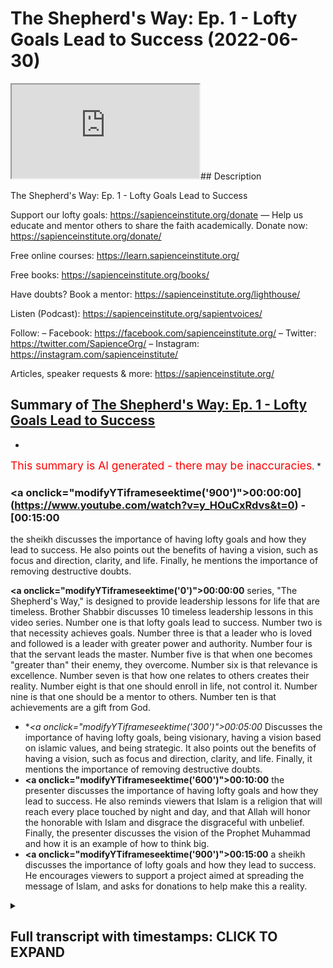 # The Shepherd's Way: Ep. 1 - Lofty Goals Lead to Success (2022-06-30)

<iframe loading='lazy' allow='autoplay' src='https://www.youtube.com/embed/y_HOuCxRdvs'></iframe>## Description

The Shepherd's Way: Ep. 1 - Lofty Goals Lead to Success

Support our lofty goals:
https://sapienceinstitute.org/donate
—
Help us educate and mentor others to share the faith academically.
Donate now: https://sapienceinstitute.org/donate/ 

Free online courses: https://learn.sapienceinstitute.org/

Free books: https://sapienceinstitute.org/books/

Have doubts? Book a mentor: https://sapienceinstitute.org/lighthouse/

Listen (Podcast): https://sapienceinstitute.org/sapientvoices/

Follow:
– Facebook: https://facebook.com/sapienceinstitute.org/ 
– Twitter: https://twitter.com/SapienceOrg/ 
– Instagram: https://instagram.com/sapienceinstitute/ 

Articles, speaker requests & more: https://sapienceinstitute.org/

## Summary of [The Shepherd's Way: Ep. 1 - Lofty Goals Lead to Success](https://www.youtube.com/watch?v=y_HOuCxRdvs)


*

<span style="color:red; font-size:125%">This summary is AI generated - there may be inaccuracies</span>. [](/)*

### <a onclick=\"modifyYTiframeseektime('900')\">00:00:00](https://www.youtube.com/watch?v=y_HOuCxRdvs&t=0) - [00:15:00</a>

 the sheikh discusses the importance of having lofty goals and how they lead to success. He also points out the benefits of having a vision, such as focus and direction, clarity, and life. Finally, he mentions the importance of removing destructive doubts.

**<a onclick=\"modifyYTiframeseektime('0')\">00:00:00</a>**  series, "The Shepherd's Way," is designed to provide leadership lessons for life that are timeless. Brother Shabbir discusses 10 timeless leadership lessons in this video series. Number one is that lofty goals lead to success. Number two is that necessity achieves goals. Number three is that a leader who is loved and followed is a leader with greater power and authority. Number four is that the servant leads the master. Number five is that when one becomes "greater than" their enemy, they overcome. Number six is that relevance is excellence. Number seven is that how one relates to others creates their reality. Number eight is that one should enroll in life, not control it. Number nine is that one should be a mentor to others. Number ten is that achievements are a gift from God.
* **<a onclick=\"modifyYTiframeseektime('300')\">00:05:00</a>* Discusses the importance of having lofty goals, being visionary, having a vision based on islamic values, and being strategic. It also points out the benefits of having a vision, such as focus and direction, clarity, and life. Finally, it mentions the importance of removing destructive doubts.
* **<a onclick=\"modifyYTiframeseektime('600')\">00:10:00</a>**  the presenter discusses the importance of having lofty goals and how they lead to success. He also reminds viewers that Islam is a religion that will reach every place touched by night and day, and that Allah will honor the honorable with Islam and disgrace the disgraceful with unbelief. Finally, the presenter discusses the vision of the Prophet Muhammad and how it is an example of how to think big.
* **<a onclick=\"modifyYTiframeseektime('900')\">00:15:00</a>**  a sheikh discusses the importance of lofty goals and how they lead to success. He encourages viewers to support a project aimed at spreading the message of Islam, and asks for donations to help make this a reality.

<details><summary><h2>Full transcript with timestamps: CLICK TO EXPAND</h2></summary>

<a onclick="modifyYTiframeseektime('16)')">0:00:16 brothers and sisters and friends and<\/a>
<a onclick="modifyYTiframeseektime('18)')">0:00:18 welcome to the sapience institute<\/a>
<a onclick="modifyYTiframeseektime('21)')">0:00:21 vulhija series the shepherd's way<\/a>
<a onclick="modifyYTiframeseektime('25)')">0:00:25 timeless<\/a>
<a onclick="modifyYTiframeseektime('26)')">0:00:26 leadership lessons for life<\/a>
<a onclick="modifyYTiframeseektime('28)')">0:00:28 endower so what is this series all about<\/a>
<a onclick="modifyYTiframeseektime('32)')">0:00:32 brothers and sisters<\/a>
<a onclick="modifyYTiframeseektime('35)')">0:00:35 sapiens institute's vision is<\/a>
<a onclick="modifyYTiframeseektime('38)')">0:00:38 a world that receives the message of<\/a>
<a onclick="modifyYTiframeseektime('40)')">0:00:40 islam<\/a>
<a onclick="modifyYTiframeseektime('41)')">0:00:41 and our strategic focus<\/a>
<a onclick="modifyYTiframeseektime('44)')">0:00:44 is that we<\/a>
<a onclick="modifyYTiframeseektime('46)')">0:00:46 as a team<\/a>
<a onclick="modifyYTiframeseektime('47)')">0:00:47 defend and share islam academically and<\/a>
<a onclick="modifyYTiframeseektime('50)')">0:00:50 intellectually<\/a>
<a onclick="modifyYTiframeseektime('51)')">0:00:51 and we train<\/a>
<a onclick="modifyYTiframeseektime('53)')">0:00:53 and empower and develop others to do so<\/a>
<a onclick="modifyYTiframeseektime('56)')">0:00:56 the same<\/a>
<a onclick="modifyYTiframeseektime('58)')">0:00:58 part of this<\/a>
<a onclick="modifyYTiframeseektime('60)')">0:01:00 is creating leaders<\/a>
<a onclick="modifyYTiframeseektime('63)')">0:01:03 and this is very significant<\/a>
<a onclick="modifyYTiframeseektime('65)')">0:01:05 so we felt<\/a>
<a onclick="modifyYTiframeseektime('67)')">0:01:07 it was of paramount importance<\/a>
<a onclick="modifyYTiframeseektime('69)')">0:01:09 to<\/a>
<a onclick="modifyYTiframeseektime('71)')">0:01:11 empower you<\/a>
<a onclick="modifyYTiframeseektime('72)')">0:01:12 with timeless<\/a>
<a onclick="modifyYTiframeseektime('74)')">0:01:14 leadership<\/a>
<a onclick="modifyYTiframeseektime('75)')">0:01:15 lessons<\/a>
<a onclick="modifyYTiframeseektime('76)')">0:01:16 in order to facilitate your journey to<\/a>
<a onclick="modifyYTiframeseektime('79)')">0:01:19 go out there in the world in order for<\/a>
<a onclick="modifyYTiframeseektime('82)')">0:01:22 the world to receive the message of<\/a>
<a onclick="modifyYTiframeseektime('83)')">0:01:23 islam and for you to become<\/a>
<a onclick="modifyYTiframeseektime('87)')">0:01:27 a leader so you can share and defend<\/a>
<a onclick="modifyYTiframeseektime('89)')">0:01:29 islam academically and intellectually<\/a>
<a onclick="modifyYTiframeseektime('94)')">0:01:34 and brothers and sisters<\/a>
<a onclick="modifyYTiframeseektime('97)')">0:01:37 it is extremely important for us to have<\/a>
<a onclick="modifyYTiframeseektime('101)')">0:01:41 these lessons not only<\/a>
<a onclick="modifyYTiframeseektime('104)')">0:01:44 in our tower life in sharing and<\/a>
<a onclick="modifyYTiframeseektime('106)')">0:01:46 defending islam academically and<\/a>
<a onclick="modifyYTiframeseektime('108)')">0:01:48 intellectually but also in our private<\/a>
<a onclick="modifyYTiframeseektime('111)')">0:01:51 lives too<\/a>
<a onclick="modifyYTiframeseektime('113)')">0:01:53 if i were to summarize<\/a>
<a onclick="modifyYTiframeseektime('114)')">0:01:54 the whole series<\/a>
<a onclick="modifyYTiframeseektime('116)')">0:01:56 i will define it in the following way<\/a>
<a onclick="modifyYTiframeseektime('120)')">0:02:00 be principled<\/a>
<a onclick="modifyYTiframeseektime('122)')">0:02:02 if you had a choice<\/a>
<a onclick="modifyYTiframeseektime('124)')">0:02:04 between power<\/a>
<a onclick="modifyYTiframeseektime('126)')">0:02:06 authority and principles<\/a>
<a onclick="modifyYTiframeseektime('129)')">0:02:09 and you chose power and authority over<\/a>
<a onclick="modifyYTiframeseektime('132)')">0:02:12 principles<\/a>
<a onclick="modifyYTiframeseektime('134)')">0:02:14 your power<\/a>
<a onclick="modifyYTiframeseektime('136)')">0:02:16 will become your weakness<\/a>
<a onclick="modifyYTiframeseektime('138)')">0:02:18 and if you chose principles<\/a>
<a onclick="modifyYTiframeseektime('141)')">0:02:21 over power<\/a>
<a onclick="modifyYTiframeseektime('143)')">0:02:23 your principles will become your<\/a>
<a onclick="modifyYTiframeseektime('145)')">0:02:25 strength<\/a>
<a onclick="modifyYTiframeseektime('146)')">0:02:26 allah subhanahu wa'ta'ala says in<\/a>
<a onclick="modifyYTiframeseektime('148)')">0:02:28 chapter 11 verse 49<\/a>
<a onclick="modifyYTiframeseektime('150)')">0:02:30 so be patient<\/a>
<a onclick="modifyYTiframeseektime('152)')">0:02:32 surely the ultimate outcome belongs only<\/a>
<a onclick="modifyYTiframeseektime('155)')">0:02:35 to the righteous<\/a>
<a onclick="modifyYTiframeseektime('157)')">0:02:37 brothers and sisters<\/a>
<a onclick="modifyYTiframeseektime('158)')">0:02:38 these timeless lessons<\/a>
<a onclick="modifyYTiframeseektime('161)')">0:02:41 can be derived from my own experience<\/a>
<a onclick="modifyYTiframeseektime('164)')">0:02:44 many of you may not know<\/a>
<a onclick="modifyYTiframeseektime('166)')">0:02:46 but i was the ceo of i era from april<\/a>
<a onclick="modifyYTiframeseektime('172)')">0:02:52 2017 to around february<\/a>
<a onclick="modifyYTiframeseektime('175)')">0:02:55 2020<\/a>
<a onclick="modifyYTiframeseektime('177)')">0:02:57 and alhamdulillah<\/a>
<a onclick="modifyYTiframeseektime('178)')">0:02:58 by the will and mercy and grace of allah<\/a>
<a onclick="modifyYTiframeseektime('181)')">0:03:01 subhanahu wa ta'ala we increased<\/a>
<a onclick="modifyYTiframeseektime('186)')">0:03:06 international operations by over a<\/a>
<a onclick="modifyYTiframeseektime('188)')">0:03:08 thousand percent<\/a>
<a onclick="modifyYTiframeseektime('189)')">0:03:09 and we increased our funding by over 500<\/a>
<a onclick="modifyYTiframeseektime('193)')">0:03:13 percent<\/a>
<a onclick="modifyYTiframeseektime('194)')">0:03:14 in may 2020 i was given the mandate to<\/a>
<a onclick="modifyYTiframeseektime('199)')">0:03:19 lead and set up sapience institute<\/a>
<a onclick="modifyYTiframeseektime('202)')">0:03:22 and this involved developing its vision<\/a>
<a onclick="modifyYTiframeseektime('205)')">0:03:25 and implementing its strategy<\/a>
<a onclick="modifyYTiframeseektime('209)')">0:03:29 and i've realized brothers and sisters<\/a>
<a onclick="modifyYTiframeseektime('212)')">0:03:32 that these lessons<\/a>
<a onclick="modifyYTiframeseektime('214)')">0:03:34 and the principles that you can derive<\/a>
<a onclick="modifyYTiframeseektime('216)')">0:03:36 from these lessons are timeless and much<\/a>
<a onclick="modifyYTiframeseektime('219)')">0:03:39 needed so brothers and sisters in this<\/a>
<a onclick="modifyYTiframeseektime('222)')">0:03:42 series we're going to be unpacking 10<\/a>
<a onclick="modifyYTiframeseektime('225)')">0:03:45 timeless leadership lessons<\/a>
<a onclick="modifyYTiframeseektime('228)')">0:03:48 and let me summarize them for you now<\/a>
<a onclick="modifyYTiframeseektime('230)')">0:03:50 number one lofty goals lead to success<\/a>
<a onclick="modifyYTiframeseektime('234)')">0:03:54 in other words<\/a>
<a onclick="modifyYTiframeseektime('235)')">0:03:55 be visionary number two necessity<\/a>
<a onclick="modifyYTiframeseektime('237)')">0:03:57 achieves in other words be strategic<\/a>
<a onclick="modifyYTiframeseektime('241)')">0:04:01 number three a leader loved is a leader<\/a>
<a onclick="modifyYTiframeseektime('244)')">0:04:04 followed<\/a>
<a onclick="modifyYTiframeseektime('245)')">0:04:05 in other words be empathic be<\/a>
<a onclick="modifyYTiframeseektime('247)')">0:04:07 compassionate<\/a>
<a onclick="modifyYTiframeseektime('248)')">0:04:08 number four the servant leads the master<\/a>
<a onclick="modifyYTiframeseektime('252)')">0:04:12 concedes in other words be a servant<\/a>
<a onclick="modifyYTiframeseektime('256)')">0:04:16 number five when you become<\/a>
<a onclick="modifyYTiframeseektime('258)')">0:04:18 you overcome in other words be<\/a>
<a onclick="modifyYTiframeseektime('261)')">0:04:21 courageous<\/a>
<a onclick="modifyYTiframeseektime('262)')">0:04:22 number six<\/a>
<a onclick="modifyYTiframeseektime('263)')">0:04:23 relevance is excellence in other words<\/a>
<a onclick="modifyYTiframeseektime('267)')">0:04:27 be wise<\/a>
<a onclick="modifyYTiframeseektime('268)')">0:04:28 number seven the enemy is the enemy in<\/a>
<a onclick="modifyYTiframeseektime('273)')">0:04:33 other words<\/a>
<a onclick="modifyYTiframeseektime('274)')">0:04:34 be<\/a>
<a onclick="modifyYTiframeseektime('275)')">0:04:35 egoless or<\/a>
<a onclick="modifyYTiframeseektime('277)')">0:04:37 as egoless as you can be<\/a>
<a onclick="modifyYTiframeseektime('279)')">0:04:39 number eight<\/a>
<a onclick="modifyYTiframeseektime('280)')">0:04:40 enroll don't control<\/a>
<a onclick="modifyYTiframeseektime('283)')">0:04:43 in other words be an example<\/a>
<a onclick="modifyYTiframeseektime('286)')">0:04:46 number nine how you relate is what you<\/a>
<a onclick="modifyYTiframeseektime('289)')">0:04:49 create<\/a>
<a onclick="modifyYTiframeseektime('290)')">0:04:50 in other words be a mentor number ten<\/a>
<a onclick="modifyYTiframeseektime('294)')">0:04:54 achievements<\/a>
<a onclick="modifyYTiframeseektime('295)')">0:04:55 are divine gifts<\/a>
<a onclick="modifyYTiframeseektime('297)')">0:04:57 in other words be grateful<\/a>
<a onclick="modifyYTiframeseektime('300)')">0:05:00 now yes some of these statements are<\/a>
<a onclick="modifyYTiframeseektime('302)')">0:05:02 ambiguous you may not know what they<\/a>
<a onclick="modifyYTiframeseektime('304)')">0:05:04 mean but this is the whole point of the<\/a>
<a onclick="modifyYTiframeseektime('306)')">0:05:06 series to unpack them and to give you<\/a>
<a onclick="modifyYTiframeseektime('308)')">0:05:08 these timeless lessons<\/a>
<a onclick="modifyYTiframeseektime('310)')">0:05:10 now the whole basis of this series<\/a>
<a onclick="modifyYTiframeseektime('313)')">0:05:13 is based on a hadith from the prophet<\/a>
<a onclick="modifyYTiframeseektime('315)')">0:05:15 sallallahu alaihi wasallam<\/a>
<a onclick="modifyYTiframeseektime('317)')">0:05:17 when he said<\/a>
<a onclick="modifyYTiframeseektime('318)')">0:05:18 every one of you is a shepherd and is<\/a>
<a onclick="modifyYTiframeseektime('321)')">0:05:21 responsible for his flock<\/a>
<a onclick="modifyYTiframeseektime('324)')">0:05:24 so these timeless<\/a>
<a onclick="modifyYTiframeseektime('326)')">0:05:26 leadership lessons<\/a>
<a onclick="modifyYTiframeseektime('328)')">0:05:28 yes they can be applied and they should<\/a>
<a onclick="modifyYTiframeseektime('330)')">0:05:30 be applied in a tower context when we're<\/a>
<a onclick="modifyYTiframeseektime('332)')">0:05:32 sharing islam academically and<\/a>
<a onclick="modifyYTiframeseektime('335)')">0:05:35 intellectually but they can also be<\/a>
<a onclick="modifyYTiframeseektime('337)')">0:05:37 applied in every aspect of your life<\/a>
<a onclick="modifyYTiframeseektime('340)')">0:05:40 including your personal life so the<\/a>
<a onclick="modifyYTiframeseektime('342)')">0:05:42 first lesson brothers and sisters is<\/a>
<a onclick="modifyYTiframeseektime('344)')">0:05:44 lofty goals lead to success what does<\/a>
<a onclick="modifyYTiframeseektime('346)')">0:05:46 this mean<\/a>
<a onclick="modifyYTiframeseektime('347)')">0:05:47 this means be visionary have a vision<\/a>
<a onclick="modifyYTiframeseektime('350)')">0:05:50 now what is a vision now professor<\/a>
<a onclick="modifyYTiframeseektime('353)')">0:05:53 stanley ridgeley defines a vision as an<\/a>
<a onclick="modifyYTiframeseektime('357)')">0:05:57 articulation of a powerful achievable<\/a>
<a onclick="modifyYTiframeseektime('359)')">0:05:59 and motivating stretch goal<\/a>
<a onclick="modifyYTiframeseektime('361)')">0:06:01 now i don't want to unpack all the<\/a>
<a onclick="modifyYTiframeseektime('363)')">0:06:03 nuances behind this definition but i<\/a>
<a onclick="modifyYTiframeseektime('365)')">0:06:05 think in our context<\/a>
<a onclick="modifyYTiframeseektime('368)')">0:06:08 it's<\/a>
<a onclick="modifyYTiframeseektime('369)')">0:06:09 more appropriate to define a vision as<\/a>
<a onclick="modifyYTiframeseektime('372)')">0:06:12 where you want to see the world and<\/a>
<a onclick="modifyYTiframeseektime('374)')">0:06:14 where you see yourself<\/a>
<a onclick="modifyYTiframeseektime('376)')">0:06:16 in where you want to see the world<\/a>
<a onclick="modifyYTiframeseektime('378)')">0:06:18 so those two things are going to be<\/a>
<a onclick="modifyYTiframeseektime('379)')">0:06:19 connected let me give an example<\/a>
<a onclick="modifyYTiframeseektime('382)')">0:06:22 here's<\/a>
<a onclick="modifyYTiframeseektime('383)')">0:06:23 where i want to see the world a world<\/a>
<a onclick="modifyYTiframeseektime('386)')">0:06:26 led by islam<\/a>
<a onclick="modifyYTiframeseektime('387)')">0:06:27 okay that's the global vision what about<\/a>
<a onclick="modifyYTiframeseektime('389)')">0:06:29 my individual personal vision that<\/a>
<a onclick="modifyYTiframeseektime('392)')">0:06:32 connects to that well<\/a>
<a onclick="modifyYTiframeseektime('394)')">0:06:34 in that context<\/a>
<a onclick="modifyYTiframeseektime('397)')">0:06:37 my personal vision would be that i am<\/a>
<a onclick="modifyYTiframeseektime('399)')">0:06:39 led by islam and can lead with islamic<\/a>
<a onclick="modifyYTiframeseektime('402)')">0:06:42 principles so as you can see<\/a>
<a onclick="modifyYTiframeseektime('404)')">0:06:44 the vision for the world the global<\/a>
<a onclick="modifyYTiframeseektime('406)')">0:06:46 vision and my personal individual vision<\/a>
<a onclick="modifyYTiframeseektime('409)')">0:06:49 are connected<\/a>
<a onclick="modifyYTiframeseektime('411)')">0:06:51 now from an islamic perspective brothers<\/a>
<a onclick="modifyYTiframeseektime('412)')">0:06:52 and sisters a vision should be based on<\/a>
<a onclick="modifyYTiframeseektime('414)')">0:06:54 three main things the love of allah<\/a>
<a onclick="modifyYTiframeseektime('417)')">0:06:57 certainty and islamic values okay what<\/a>
<a onclick="modifyYTiframeseektime('420)')">0:07:00 does this mean<\/a>
<a onclick="modifyYTiframeseektime('421)')">0:07:01 when we say the love of allah it means<\/a>
<a onclick="modifyYTiframeseektime('423)')">0:07:03 it should be done for his sake and that<\/a>
<a onclick="modifyYTiframeseektime('425)')">0:07:05 you should seek the best in this life<\/a>
<a onclick="modifyYTiframeseektime('427)')">0:07:07 and the best in the life to come<\/a>
<a onclick="modifyYTiframeseektime('430)')">0:07:10 when we say<\/a>
<a onclick="modifyYTiframeseektime('431)')">0:07:11 it must be based on certainty it should<\/a>
<a onclick="modifyYTiframeseektime('433)')">0:07:13 be based on core islamic principles<\/a>
<a onclick="modifyYTiframeseektime('437)')">0:07:17 and<\/a>
<a onclick="modifyYTiframeseektime('438)')">0:07:18 in the unwavering belief in allah and<\/a>
<a onclick="modifyYTiframeseektime('441)')">0:07:21 his messenger sallallahu alaihi wasallam<\/a>
<a onclick="modifyYTiframeseektime('444)')">0:07:24 and that would mean that we affirm<\/a>
<a onclick="modifyYTiframeseektime('446)')">0:07:26 tawheed the oneness of allah and in this<\/a>
<a onclick="modifyYTiframeseektime('449)')">0:07:29 context that we rely on him because<\/a>
<a onclick="modifyYTiframeseektime('452)')">0:07:32 everything that happens in this cosmos<\/a>
<a onclick="modifyYTiframeseektime('455)')">0:07:35 happens because of the irrada the will<\/a>
<a onclick="modifyYTiframeseektime('457)')">0:07:37 and kudra power of allah subhanallah<\/a>
<a onclick="modifyYTiframeseektime('460)')">0:07:40 so our vision brothers and sisters must<\/a>
<a onclick="modifyYTiframeseektime('461)')">0:07:41 be based on islamic values this means it<\/a>
<a onclick="modifyYTiframeseektime('464)')">0:07:44 should please allah let's unpack this a<\/a>
<a onclick="modifyYTiframeseektime('466)')">0:07:46 little bit<\/a>
<a onclick="modifyYTiframeseektime('468)')">0:07:48 it means brothers and sisters that we<\/a>
<a onclick="modifyYTiframeseektime('470)')">0:07:50 should ask the following profound<\/a>
<a onclick="modifyYTiframeseektime('472)')">0:07:52 question<\/a>
<a onclick="modifyYTiframeseektime('473)')">0:07:53 what is<\/a>
<a onclick="modifyYTiframeseektime('475)')">0:07:55 most pleasing to allah<\/a>
<a onclick="modifyYTiframeseektime('477)')">0:07:57 in this context i repeat<\/a>
<a onclick="modifyYTiframeseektime('481)')">0:08:01 what is most pleasing to allah in this<\/a>
<a onclick="modifyYTiframeseektime('485)')">0:08:05 context this is extremely significant<\/a>
<a onclick="modifyYTiframeseektime('487)')">0:08:07 brothers and sisters because it would<\/a>
<a onclick="modifyYTiframeseektime('489)')">0:08:09 elevate our gain we'll have more barakah<\/a>
<a onclick="modifyYTiframeseektime('492)')">0:08:12 in our work in our private life and our<\/a>
<a onclick="modifyYTiframeseektime('494)')">0:08:14 public life<\/a>
<a onclick="modifyYTiframeseektime('496)')">0:08:16 because we're not just going to say what<\/a>
<a onclick="modifyYTiframeseektime('498)')">0:08:18 is permissible and what is impermissible<\/a>
<a onclick="modifyYTiframeseektime('500)')">0:08:20 it's not just the halal and haram don't<\/a>
<a onclick="modifyYTiframeseektime('502)')">0:08:22 get me wrong the halal<\/a>
<a onclick="modifyYTiframeseektime('505)')">0:08:25 is pleasing to allah<\/a>
<a onclick="modifyYTiframeseektime('507)')">0:08:27 but in islamic ethics there is a<\/a>
<a onclick="modifyYTiframeseektime('509)')">0:08:29 hierarchy of values there is a hierarchy<\/a>
<a onclick="modifyYTiframeseektime('513)')">0:08:33 of what is permissible meaning some<\/a>
<a onclick="modifyYTiframeseektime('515)')">0:08:35 things that are permissible are less<\/a>
<a onclick="modifyYTiframeseektime('517)')">0:08:37 pleasing<\/a>
<a onclick="modifyYTiframeseektime('518)')">0:08:38 than others we should seek the higher<\/a>
<a onclick="modifyYTiframeseektime('521)')">0:08:41 value and we will have barakah in our<\/a>
<a onclick="modifyYTiframeseektime('524)')">0:08:44 private and public lives brothers and<\/a>
<a onclick="modifyYTiframeseektime('527)')">0:08:47 sisters<\/a>
<a onclick="modifyYTiframeseektime('529)')">0:08:49 now there are various benefits of having<\/a>
<a onclick="modifyYTiframeseektime('530)')">0:08:50 a vision number one it provides focus<\/a>
<a onclick="modifyYTiframeseektime('533)')">0:08:53 and direction why because you know where<\/a>
<a onclick="modifyYTiframeseektime('535)')">0:08:55 you're going number two it gives you<\/a>
<a onclick="modifyYTiframeseektime('537)')">0:08:57 clarity<\/a>
<a onclick="modifyYTiframeseektime('538)')">0:08:58 because you know how to get there and<\/a>
<a onclick="modifyYTiframeseektime('540)')">0:09:00 that's going to make more sense when we<\/a>
<a onclick="modifyYTiframeseektime('544)')">0:09:04 address<\/a>
<a onclick="modifyYTiframeseektime('544)')">0:09:04 the second lesson which is necessity<\/a>
<a onclick="modifyYTiframeseektime('547)')">0:09:07 achieves in other words have a strategy<\/a>
<a onclick="modifyYTiframeseektime('550)')">0:09:10 be strategic<\/a>
<a onclick="modifyYTiframeseektime('552)')">0:09:12 number three it gives you life<\/a>
<a onclick="modifyYTiframeseektime('555)')">0:09:15 especially if we connect our vision to<\/a>
<a onclick="modifyYTiframeseektime('558)')">0:09:18 the pleasure of allah<\/a>
<a onclick="modifyYTiframeseektime('560)')">0:09:20 as allah says in the quran all you who<\/a>
<a onclick="modifyYTiframeseektime('563)')">0:09:23 have believed respond to the call of<\/a>
<a onclick="modifyYTiframeseektime('565)')">0:09:25 allah and his messenger to that which<\/a>
<a onclick="modifyYTiframeseektime('568)')">0:09:28 gives you life number four<\/a>
<a onclick="modifyYTiframeseektime('570)')">0:09:30 it removes doubt<\/a>
<a onclick="modifyYTiframeseektime('572)')">0:09:32 why because your vision is based on<\/a>
<a onclick="modifyYTiframeseektime('575)')">0:09:35 certainty and interestingly the 14th<\/a>
<a onclick="modifyYTiframeseektime('577)')">0:09:37 century theologian ibn kaiyum al-jawshi<\/a>
<a onclick="modifyYTiframeseektime('580)')">0:09:40 said<\/a>
<a onclick="modifyYTiframeseektime('581)')">0:09:41 regarding the fitna of shubohat<\/a>
<a onclick="modifyYTiframeseektime('584)')">0:09:44 regarding the trial or tribulation of<\/a>
<a onclick="modifyYTiframeseektime('586)')">0:09:46 destructive doubts<\/a>
<a onclick="modifyYTiframeseektime('588)')">0:09:48 this is due to having a weak vision and<\/a>
<a onclick="modifyYTiframeseektime('591)')">0:09:51 a lack of knowledge so he linked having<\/a>
<a onclick="modifyYTiframeseektime('594)')">0:09:54 a weak vision to shubhat destructive<\/a>
<a onclick="modifyYTiframeseektime('597)')">0:09:57 doubts number five it saves time because<\/a>
<a onclick="modifyYTiframeseektime('600)')">0:10:00 you know what needs to be done number<\/a>
<a onclick="modifyYTiframeseektime('602)')">0:10:02 six it helps shape your environment and<\/a>
<a onclick="modifyYTiframeseektime('605)')">0:10:05 your social circles because your vision<\/a>
<a onclick="modifyYTiframeseektime('607)')">0:10:07 defines you therefore the way you relate<\/a>
<a onclick="modifyYTiframeseektime('610)')">0:10:10 to other people will be based in that<\/a>
<a onclick="modifyYTiframeseektime('612)')">0:10:12 context<\/a>
<a onclick="modifyYTiframeseektime('613)')">0:10:13 number seven<\/a>
<a onclick="modifyYTiframeseektime('615)')">0:10:15 it provides motivation and keeps you<\/a>
<a onclick="modifyYTiframeseektime('617)')">0:10:17 going why<\/a>
<a onclick="modifyYTiframeseektime('618)')">0:10:18 because you have a vision now you see<\/a>
<a onclick="modifyYTiframeseektime('620)')">0:10:20 the end goal number eight<\/a>
<a onclick="modifyYTiframeseektime('622)')">0:10:22 it helps you transcend petty issues and<\/a>
<a onclick="modifyYTiframeseektime('624)')">0:10:24 life's obstacles because your vision is<\/a>
<a onclick="modifyYTiframeseektime('627)')">0:10:27 the bigger picture and it's linked to<\/a>
<a onclick="modifyYTiframeseektime('629)')">0:10:29 allah's pleasure therefore you will<\/a>
<a onclick="modifyYTiframeseektime('630)')">0:10:30 always ask what is most pleasing to<\/a>
<a onclick="modifyYTiframeseektime('633)')">0:10:33 allah it won't be just about yourself<\/a>
<a onclick="modifyYTiframeseektime('636)')">0:10:36 number nine it gives you a framework for<\/a>
<a onclick="modifyYTiframeseektime('638)')">0:10:38 decision making why because your life<\/a>
<a onclick="modifyYTiframeseektime('641)')">0:10:41 will be aligned to your vision<\/a>
<a onclick="modifyYTiframeseektime('644)')">0:10:44 so here are some key questions to help<\/a>
<a onclick="modifyYTiframeseektime('646)')">0:10:46 build your<\/a>
<a onclick="modifyYTiframeseektime('647)')">0:10:47 world vision your global vision and your<\/a>
<a onclick="modifyYTiframeseektime('650)')">0:10:50 personal individual vision that would<\/a>
<a onclick="modifyYTiframeseektime('652)')">0:10:52 link to your world vision<\/a>
<a onclick="modifyYTiframeseektime('654)')">0:10:54 the first question is where do you want<\/a>
<a onclick="modifyYTiframeseektime('656)')">0:10:56 to see the world<\/a>
<a onclick="modifyYTiframeseektime('658)')">0:10:58 the second question is where do you see<\/a>
<a onclick="modifyYTiframeseektime('661)')">0:11:01 yourself<\/a>
<a onclick="modifyYTiframeseektime('662)')">0:11:02 in where you want to see the world so<\/a>
<a onclick="modifyYTiframeseektime('664)')">0:11:04 here are some further questions to help<\/a>
<a onclick="modifyYTiframeseektime('666)')">0:11:06 you develop your world and personal<\/a>
<a onclick="modifyYTiframeseektime('670)')">0:11:10 vision<\/a>
<a onclick="modifyYTiframeseektime('671)')">0:11:11 what are you passionate about<\/a>
<a onclick="modifyYTiframeseektime('673)')">0:11:13 what are you competent in what drives<\/a>
<a onclick="modifyYTiframeseektime('675)')">0:11:15 you what do you desire<\/a>
<a onclick="modifyYTiframeseektime('677)')">0:11:17 what do you think and talk about the<\/a>
<a onclick="modifyYTiframeseektime('678)')">0:11:18 most what is important to you how do<\/a>
<a onclick="modifyYTiframeseektime('681)')">0:11:21 your close friends and family describe<\/a>
<a onclick="modifyYTiframeseektime('683)')">0:11:23 you<\/a>
<a onclick="modifyYTiframeseektime('685)')">0:11:25 now brothers and sisters before you even<\/a>
<a onclick="modifyYTiframeseektime('687)')">0:11:27 answer these questions it's very<\/a>
<a onclick="modifyYTiframeseektime('689)')">0:11:29 important to think big<\/a>
<a onclick="modifyYTiframeseektime('692)')">0:11:32 thinking big means think akira think the<\/a>
<a onclick="modifyYTiframeseektime('696)')">0:11:36 hereafter link your vision to the<\/a>
<a onclick="modifyYTiframeseektime('698)')">0:11:38 hereafter<\/a>
<a onclick="modifyYTiframeseektime('700)')">0:11:40 the hereafter is eternal this dunya this<\/a>
<a onclick="modifyYTiframeseektime('702)')">0:11:42 world is finite<\/a>
<a onclick="modifyYTiframeseektime('704)')">0:11:44 and allah tells us to think big and<\/a>
<a onclick="modifyYTiframeseektime('707)')">0:11:47 thinking big means you want the best in<\/a>
<a onclick="modifyYTiframeseektime('709)')">0:11:49 this world and the best in the hereafter<\/a>
<a onclick="modifyYTiframeseektime('711)')">0:11:51 but if you just want a portion of this<\/a>
<a onclick="modifyYTiframeseektime('713)')">0:11:53 world then you will not be successful<\/a>
<a onclick="modifyYTiframeseektime('715)')">0:11:55 what does allah say in the second<\/a>
<a onclick="modifyYTiframeseektime('717)')">0:11:57 chapter verses 200 and 201<\/a>
<a onclick="modifyYTiframeseektime('721)')">0:12:01 there are those among mankind who say<\/a>
<a onclick="modifyYTiframeseektime('723)')">0:12:03 our lord give us good of this world<\/a>
<a onclick="modifyYTiframeseektime('727)')">0:12:07 and they have no portion of the<\/a>
<a onclick="modifyYTiframeseektime('729)')">0:12:09 hereafter<\/a>
<a onclick="modifyYTiframeseektime('730)')">0:12:10 and there are those who say our lord<\/a>
<a onclick="modifyYTiframeseektime('732)')">0:12:12 give us good of this world and the<\/a>
<a onclick="modifyYTiframeseektime('734)')">0:12:14 hereafter so allah is indicating that<\/a>
<a onclick="modifyYTiframeseektime('737)')">0:12:17 our success<\/a>
<a onclick="modifyYTiframeseektime('739)')">0:12:19 lies in thinking big which means wanting<\/a>
<a onclick="modifyYTiframeseektime('741)')">0:12:21 the best in this life and the hereafter<\/a>
<a onclick="modifyYTiframeseektime('744)')">0:12:24 if you just want the best in this life<\/a>
<a onclick="modifyYTiframeseektime('746)')">0:12:26 you will get no portion in the hereafter<\/a>
<a onclick="modifyYTiframeseektime('749)')">0:12:29 and thinking big is part of the son of<\/a>
<a onclick="modifyYTiframeseektime('750)')">0:12:30 the prophet sallallahu alaihi wasallam<\/a>
<a onclick="modifyYTiframeseektime('752)')">0:12:32 for example<\/a>
<a onclick="modifyYTiframeseektime('754)')">0:12:34 in hadith that is narrated by ibn maja<\/a>
<a onclick="modifyYTiframeseektime('756)')">0:12:36 and you could find it in muslin ahmed<\/a>
<a onclick="modifyYTiframeseektime('758)')">0:12:38 the prophet sallallahu alaihi wasallam<\/a>
<a onclick="modifyYTiframeseektime('760)')">0:12:40 said if you ask allah for jannah for<\/a>
<a onclick="modifyYTiframeseektime('763)')">0:12:43 paradise<\/a>
<a onclick="modifyYTiframeseektime('764)')">0:12:44 specifically ask him for al-firdous the<\/a>
<a onclick="modifyYTiframeseektime('768)')">0:12:48 highest level of paradise for it is the<\/a>
<a onclick="modifyYTiframeseektime('771)')">0:12:51 highest level of jannah and think big<\/a>
<a onclick="modifyYTiframeseektime('773)')">0:12:53 brothers and sisters because allahu<\/a>
<a onclick="modifyYTiframeseektime('776)')">0:12:56 akbar allah is greater allah is greater<\/a>
<a onclick="modifyYTiframeseektime('779)')">0:12:59 than any of our perceived limitations<\/a>
<a onclick="modifyYTiframeseektime('782)')">0:13:02 our limited experiences and what we<\/a>
<a onclick="modifyYTiframeseektime('784)')">0:13:04 consider to be obstacles remember<\/a>
<a onclick="modifyYTiframeseektime('787)')">0:13:07 everything happens because of the will<\/a>
<a onclick="modifyYTiframeseektime('789)')">0:13:09 and power of allah<\/a>
<a onclick="modifyYTiframeseektime('791)')">0:13:11 nothing escapes his<\/a>
<a onclick="modifyYTiframeseektime('793)')">0:13:13 nothing escapes his kudra<\/a>
<a onclick="modifyYTiframeseektime('795)')">0:13:15 do not be bounded by our negative<\/a>
<a onclick="modifyYTiframeseektime('798)')">0:13:18 self-talk and negative limited<\/a>
<a onclick="modifyYTiframeseektime('801)')">0:13:21 experiences and perceptions rely on<\/a>
<a onclick="modifyYTiframeseektime('803)')">0:13:23 allah who is boundless free of<\/a>
<a onclick="modifyYTiframeseektime('807)')">0:13:27 limitation now brothers and sisters to<\/a>
<a onclick="modifyYTiframeseektime('809)')">0:13:29 help us think big<\/a>
<a onclick="modifyYTiframeseektime('811)')">0:13:31 we should look into the sunnah of the<\/a>
<a onclick="modifyYTiframeseektime('812)')">0:13:32 prophet sallallahu alaihi wasallam look<\/a>
<a onclick="modifyYTiframeseektime('815)')">0:13:35 at the prophet muhammad<\/a>
<a onclick="modifyYTiframeseektime('819)')">0:13:39 to see<\/a>
<a onclick="modifyYTiframeseektime('820)')">0:13:40 how to think big<\/a>
<a onclick="modifyYTiframeseektime('823)')">0:13:43 the prophet sallallahu alaihi wasallam<\/a>
<a onclick="modifyYTiframeseektime('825)')">0:13:45 said and this is narrated by<\/a>
<a onclick="modifyYTiframeseektime('827)')">0:13:47 imam ahmed and it's an authentic hadith<\/a>
<a onclick="modifyYTiframeseektime('830)')">0:13:50 he said this matter in other words islam<\/a>
<a onclick="modifyYTiframeseektime('834)')">0:13:54 will certainly reach every place touched<\/a>
<a onclick="modifyYTiframeseektime('836)')">0:13:56 by the night and day allah will not<\/a>
<a onclick="modifyYTiframeseektime('838)')">0:13:58 leave a house or residence but that<\/a>
<a onclick="modifyYTiframeseektime('841)')">0:14:01 allah will cause his religion to enter<\/a>
<a onclick="modifyYTiframeseektime('843)')">0:14:03 it<\/a>
<a onclick="modifyYTiframeseektime('844)')">0:14:04 by which the honourable will be honored<\/a>
<a onclick="modifyYTiframeseektime('846)')">0:14:06 and the disgraceful will be disgraced<\/a>
<a onclick="modifyYTiframeseektime('849)')">0:14:09 allah will honor the honorable with<\/a>
<a onclick="modifyYTiframeseektime('850)')">0:14:10 islam and he would disgrace the<\/a>
<a onclick="modifyYTiframeseektime('853)')">0:14:13 disgraceful with unbelief<\/a>
<a onclick="modifyYTiframeseektime('856)')">0:14:16 look at the vision of the prophet<\/a>
<a onclick="modifyYTiframeseektime('857)')">0:14:17 sallallahu alaihi wasallam<\/a>
<a onclick="modifyYTiframeseektime('860)')">0:14:20 basically his vision was<\/a>
<a onclick="modifyYTiframeseektime('862)')">0:14:22 islam will enter every home in the world<\/a>
<a onclick="modifyYTiframeseektime('866)')">0:14:26 so to conclude brothers and sisters our<\/a>
<a onclick="modifyYTiframeseektime('868)')">0:14:28 first episode of our hija series<\/a>
<a onclick="modifyYTiframeseektime('871)')">0:14:31 remember that lofty goals<\/a>
<a onclick="modifyYTiframeseektime('874)')">0:14:34 lead to success<\/a>
<a onclick="modifyYTiframeseektime('876)')">0:14:36 and think big because allahu akbar allah<\/a>
<a onclick="modifyYTiframeseektime('880)')">0:14:40 is greater and make sure your vision is<\/a>
<a onclick="modifyYTiframeseektime('883)')">0:14:43 linked to the love of allah<\/a>
<a onclick="modifyYTiframeseektime('886)')">0:14:46 certainty<\/a>
<a onclick="modifyYTiframeseektime('887)')">0:14:47 in allah and his messenger sallallahu<\/a>
<a onclick="modifyYTiframeseektime('890)')">0:14:50 alaihi wasallam and it's based on the<\/a>
<a onclick="modifyYTiframeseektime('892)')">0:14:52 timeless islamic values now to end<\/a>
<a onclick="modifyYTiframeseektime('895)')">0:14:55 brothers and sisters i like to remind<\/a>
<a onclick="modifyYTiframeseektime('897)')">0:14:57 you that we are experiencing the very<\/a>
<a onclick="modifyYTiframeseektime('898)')">0:14:58 special days of bulhija and remember and<\/a>
<a onclick="modifyYTiframeseektime('901)')">0:15:01 as you know<\/a>
<a onclick="modifyYTiframeseektime('902)')">0:15:02 the deeds performed during these days<\/a>
<a onclick="modifyYTiframeseektime('906)')">0:15:06 are more rewardable than the deeds<\/a>
<a onclick="modifyYTiframeseektime('909)')">0:15:09 performed during the days of ramadan<\/a>
<a onclick="modifyYTiframeseektime('911)')">0:15:11 so we ask you brothers and sisters for<\/a>
<a onclick="modifyYTiframeseektime('914)')">0:15:14 you to support<\/a>
<a onclick="modifyYTiframeseektime('915)')">0:15:15 our vision the vision of sapience<\/a>
<a onclick="modifyYTiframeseektime('919)')">0:15:19 institute which is a world that receives<\/a>
<a onclick="modifyYTiframeseektime('922)')">0:15:22 the message of islam<\/a>
<a onclick="modifyYTiframeseektime('925)')">0:15:25 so please support us brothers and<\/a>
<a onclick="modifyYTiframeseektime('926)')">0:15:26 sisters<\/a>
<a onclick="modifyYTiframeseektime('927)')">0:15:27 click the button or the link below and<\/a>
<a onclick="modifyYTiframeseektime('930)')">0:15:30 donate now<\/a>
</details>